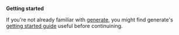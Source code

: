 **Getting started**

If you're not already familiar with [generate][], you might find generate's [getting started guide][getting-started] useful before continuining.

[generate]: https://github.com/generate/generate
[getting-started]: https://github.com/generate/generate/blob/master/docs/getting-started.md

